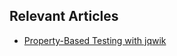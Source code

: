 ## Relevant Articles
- [Property-Based Testing with jqwik](https://www.baeldung.com/java-jqwik-property-based-testing)
